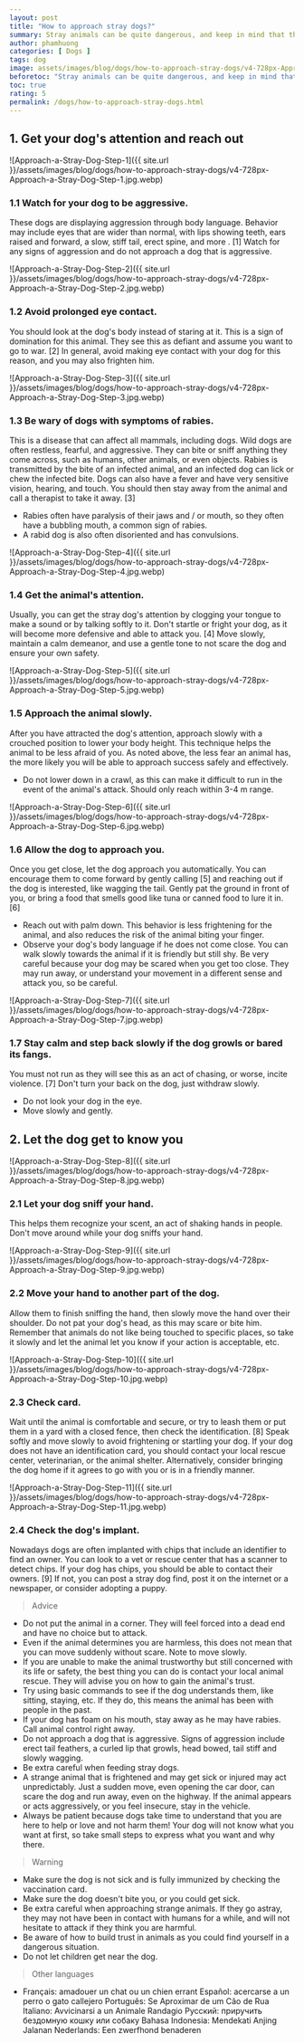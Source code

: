 ```yaml
---
layout: post
title: "How to approach stray dogs?"
summary: Stray animals can be quite dangerous, and keep in mind that they may be afraid of you. If you accidentally scare the animal, it can become aggressive. To reach stray animals, you will need to follow the steps below. Your pet will learn to trust you and be able to be tamed as a pet.
author: phamhuong
categories: [ Dogs ]
tags: dog
image: assets/images/blog/dogs/how-to-approach-stray-dogs/v4-728px-Approach-a-Stray-Dog-Step-11.jpg.webp
beforetoc: "Stray animals can be quite dangerous, and keep in mind that they may be afraid of you. If you accidentally scare the animal, it can become aggressive. To reach stray animals, you will need to follow the steps below. Your pet will learn to trust you and be able to be tamed as a pet."
toc: true
rating: 5
permalink: /dogs/how-to-approach-stray-dogs.html
---
```



## 1. Get your dog's attention and reach out

![Approach-a-Stray-Dog-Step-1]({{ site.url }}/assets/images/blog/dogs/how-to-approach-stray-dogs/v4-728px-Approach-a-Stray-Dog-Step-1.jpg.webp)

### 1.1 Watch for your dog to be aggressive. 

These dogs are displaying aggression through body language. Behavior may include eyes that are wider than normal, with lips showing teeth, ears raised and forward, a slow, stiff tail, erect spine, and more . [1] Watch for any signs of aggression and do not approach a dog that is aggressive.

![Approach-a-Stray-Dog-Step-2]({{ site.url }}/assets/images/blog/dogs/how-to-approach-stray-dogs/v4-728px-Approach-a-Stray-Dog-Step-2.jpg.webp)

### 1.2 Avoid prolonged eye contact. 

You should look at the dog's body instead of staring at it. This is a sign of domination for this animal. They see this as defiant and assume you want to go to war. [2] In general, avoid making eye contact with your dog for this reason, and you may also frighten him.

![Approach-a-Stray-Dog-Step-3]({{ site.url }}/assets/images/blog/dogs/how-to-approach-stray-dogs/v4-728px-Approach-a-Stray-Dog-Step-3.jpg.webp)

### 1.3 Be wary of dogs with symptoms of rabies. 

This is a disease that can affect all mammals, including dogs. Wild dogs are often restless, fearful, and aggressive. They can bite or sniff anything they come across, such as humans, other animals, or even objects. Rabies is transmitted by the bite of an infected animal, and an infected dog can lick or chew the infected bite. Dogs can also have a fever and have very sensitive vision, hearing, and touch. You should then stay away from the animal and call a therapist to take it away. [3]
- Rabies often have paralysis of their jaws and / or mouth, so they often have a bubbling mouth, a common sign of rabies.
- A rabid dog is also often disoriented and has convulsions.

![Approach-a-Stray-Dog-Step-4]({{ site.url }}/assets/images/blog/dogs/how-to-approach-stray-dogs/v4-728px-Approach-a-Stray-Dog-Step-4.jpg.webp)

### 1.4 Get the animal's attention. 

Usually, you can get the stray dog's attention by clogging your tongue to make a sound or by talking softly to it. Don't startle or fright your dog, as it will become more defensive and able to attack you. [4] Move slowly, maintain a calm demeanor, and use a gentle tone to not scare the dog and ensure your own safety.

![Approach-a-Stray-Dog-Step-5]({{ site.url }}/assets/images/blog/dogs/how-to-approach-stray-dogs/v4-728px-Approach-a-Stray-Dog-Step-5.jpg.webp)

### 1.5 Approach the animal slowly. 

After you have attracted the dog's attention, approach slowly with a crouched position to lower your body height. This technique helps the animal to be less afraid of you. As noted above, the less fear an animal has, the more likely you will be able to approach success safely and effectively.
- Do not lower down in a crawl, as this can make it difficult to run in the event of the animal's attack. Should only reach within 3-4 m range.

![Approach-a-Stray-Dog-Step-6]({{ site.url }}/assets/images/blog/dogs/how-to-approach-stray-dogs/v4-728px-Approach-a-Stray-Dog-Step-6.jpg.webp)

### 1.6 Allow the dog to approach you. 

Once you get close, let the dog approach you automatically. You can encourage them to come forward by gently calling [5] and reaching out if the dog is interested, like wagging the tail. Gently pat the ground in front of you, or bring a food that smells good like tuna or canned food to lure it in. [6]
- Reach out with palm down. This behavior is less frightening for the animal, and also reduces the risk of the animal biting your finger.
- Observe your dog's body language if he does not come close. You can walk slowly towards the animal if it is friendly but still shy. Be very careful because your dog may be scared when you get too close. They may run away, or understand your movement in a different sense and attack you, so be careful.

![Approach-a-Stray-Dog-Step-7]({{ site.url }}/assets/images/blog/dogs/how-to-approach-stray-dogs/v4-728px-Approach-a-Stray-Dog-Step-7.jpg.webp)

### 1.7 Stay calm and step back slowly if the dog growls or bared its fangs. 

You must not run as they will see this as an act of chasing, or worse, incite violence. [7] Don't turn your back on the dog, just withdraw slowly.
- Do not look your dog in the eye.
- Move slowly and gently.

## 2. Let the dog get to know you

![Approach-a-Stray-Dog-Step-8]({{ site.url }}/assets/images/blog/dogs/how-to-approach-stray-dogs/v4-728px-Approach-a-Stray-Dog-Step-8.jpg.webp)

### 2.1 Let your dog sniff your hand. 

This helps them recognize your scent, an act of shaking hands in people. Don't move around while your dog sniffs your hand.

![Approach-a-Stray-Dog-Step-9]({{ site.url }}/assets/images/blog/dogs/how-to-approach-stray-dogs/v4-728px-Approach-a-Stray-Dog-Step-9.jpg.webp)

### 2.2 Move your hand to another part of the dog. 

Allow them to finish sniffing the hand, then slowly move the hand over their shoulder. Do not pat your dog's head, as this may scare or bite him. Remember that animals do not like being touched to specific places, so take it slowly and let the animal let you know if your action is acceptable, etc.

![Approach-a-Stray-Dog-Step-10]({{ site.url }}/assets/images/blog/dogs/how-to-approach-stray-dogs/v4-728px-Approach-a-Stray-Dog-Step-10.jpg.webp)

### 2.3 Check card. 

Wait until the animal is comfortable and secure, or try to leash them or put them in a yard with a closed fence, then check the identification. [8] Speak softly and move slowly to avoid frightening or startling your dog. If your dog does not have an identification card, you should contact your local rescue center, veterinarian, or the animal shelter. Alternatively, consider bringing the dog home if it agrees to go with you or is in a friendly manner.

![Approach-a-Stray-Dog-Step-11]({{ site.url }}/assets/images/blog/dogs/how-to-approach-stray-dogs/v4-728px-Approach-a-Stray-Dog-Step-11.jpg.webp)

### 2.4 Check the dog's implant. 

Nowadays dogs are often implanted with chips that include an identifier to find an owner. You can look to a vet or rescue center that has a scanner to detect chips. If your dog has chips, you should be able to contact their owners. [9] If not, you can post a stray dog ​​find, post it on the internet or a newspaper, or consider adopting a puppy.

> Advice
- Do not put the animal in a corner. They will feel forced into a dead end and have no choice but to attack.
- Even if the animal determines you are harmless, this does not mean that you can move suddenly without scare. Note to move slowly.
- If you are unable to make the animal trustworthy but still concerned with its life or safety, the best thing you can do is contact your local animal rescue. They will advise you on how to gain the animal's trust.
- Try using basic commands to see if the dog understands them, like sitting, staying, etc. If they do, this means the animal has been with people in the past.
- If your dog has foam on his mouth, stay away as he may have rabies. Call animal control right away.
- Do not approach a dog that is aggressive. Signs of aggression include erect tail feathers, a curled lip that growls, head bowed, tail stiff and slowly wagging.
- Be extra careful when feeding stray dogs.
- A strange animal that is frightened and may get sick or injured may act unpredictably. Just a sudden move, even opening the car door, can scare the dog and run away, even on the highway. If the animal appears or acts aggressively, or you feel insecure, stay in the vehicle.
- Always be patient because dogs take time to understand that you are here to help or love and not harm them! Your dog will not know what you want at first, so take small steps to express what you want and why there.

> Warning
- Make sure the dog is not sick and is fully immunized by checking the vaccination card.
- Make sure the dog doesn't bite you, or you could get sick.
- Be extra careful when approaching strange animals. If they go astray, they may not have been in contact with humans for a while, and will not hesitate to attack if they think you are harmful.
- Be aware of how to build trust in animals as you could find yourself in a dangerous situation.
- Do not let children get near the dog.

> Other languages
- Français: amadouer un chat ou un chien errant Español: acercarse a un perro o gato callejero Português: Se Aproximar de um Cão de Rua Italiano: Avvicinarsi a un Animale Randagio Русский: приручить бездомную кошку или собаку Bahasa Indonesia: Mendekati Anjing Jalanan Nederlands: Een zwerfhond benaderen
